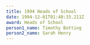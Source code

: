 ```yaml
---
title: 1994 Heads of School
date: 1994-12-01T01:40:33.211Z
award: Heads of School
person1_name: Timothy Botting
person2_name: Sarah Henry
---
```



